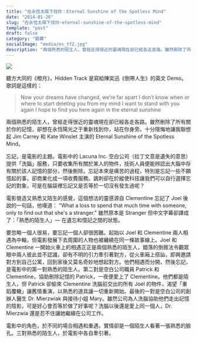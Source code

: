 ```yaml
---
title: "在永恆太陽下找你：Eternal Sunshine of the Spotless Mind"
date: "2014-01-26"
slug: "在永恆太陽下找你-eternal-sunshine-of-the-spotless-mind"
template: "post"
draft: false
category: "銀幕"
socialImage: "media/es_tf2.jpg"
description: "兩個熟悉的陌生人，曾經走得很近的靈魂現在卻已經各走各路。雖然刪除了所有關於你的記憶，卻想在永恆陽光之于重新找到你，站在你身旁。十分隱悔地讓我聯想起 Jim Carrey 和 Kate Winslet 主演的 Eternal Sunshine of the Spotless Mind。"
---
```


![](media/es_tf2.jpg)

聽方大同的《橙月》，Hidden Track 是寫給陳奕迅《倒帶人生》的英文 Demo。歌詞是這樣的：

> Now your dreams have changed, we’re far apart I don’t know when or where to start deleting you from my mind I want to stand with you again I hope to find you here again in the eternal sunshine

兩個熟悉的陌生人，曾經走得很近的靈魂現在卻已經各走各路。雖然刪除了所有關於你的記憶，卻想在永恆陽光之于重新找到你，站在你身旁。十分隱悔地讓我聯想起 Jim Carrey 和 Kate Winslet 主演的 Eternal Sunshine of the Spotless Mind。

忘記，是電影的主題。電影中的 Lacuna Inc. 空白公司（拉丁文意是遺失的意思）提供「洗腦」服務，只要收集所有關於某人的物件，技術人員便能辨認出大腦中存有關於該人記憶的部分，然後刪除。忘記本來是痛苦的過程，特別是忘記一些不願憶起的事，卻商業化成一項收費服務。諷刺卻在於縱使科技讓我們可以自行選擇忘記的對象，可是在腦袋裡忘記又是否等於一切沒有發生過呢？

電影營造又熟悉又陌生的感覺，這個想法的靈感源自 Clementine 忘記了 Joel 後說的一句話，他嘆道： "What a loss to spend that much time with someone, only to find out that she's a stranger." 雖然原本是 Stranger 但中文字幕卻譯成了：「熟悉的陌生人」— 在遺忘和憶記之間的狀態。

要忽略一個人很易，要忘記一個人卻很困難。起始以 Joel 和 Clementine 兩人相遇為中軸，但電影發展下去周圍的人物也被纏繞在同一條故事線上。Joel 和 Clementine 一開始火車上的相遇正正是兩個熟悉的陌生人，錯落的倒敘法令觀眾眼中兩人彼此並不認識，卻有不明的引力牽引著對方，從火車廂上搭訕，即興邀請對方到自己公寓，回到家後又莫名奇妙地想起對方。他們相遇而分開，然後忘記，是電影中的第一對熟悉的陌生人。第二對是空白公司職員 Patrick 和 Clementine，協助刪除記憶的 Patrick，一夜便愛上了 Clementine。他們都是陌生人，但 Patrick 卻偷來 Clementine 洗腦前交出的所有 Joel 的物件，渴望「重蹈覆轍」讓舊情重演，以熟悉的道具讓一切重新開始。最後的一對是空白公司的創辦人醫生 Dr. Mierzwiak 與接待小姐 Mary。雖然公司為人洗腦協助他們走出記憶的陰影，可是好心會否等於做了好事呢？洗腦以後還是愛上同一個人，Dr. Mierzwia 還是忍不住讓她繼續在公司工作。

電影中的角色，於不同的場合相遇和重遇，實情卻是一個陌生人看著一張熟悉的臉孔。三對熟悉的陌生人，於電影中各自牽引著。
